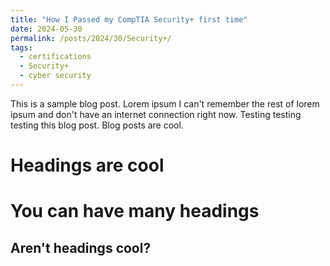 ```yaml
---
title: "How I Passed my CompTIA Security+ first time"
date: 2024-05-30
permalink: /posts/2024/30/Security+/
tags:
  - certifications
  - Security+
  - cyber security
---
```


This is a sample blog post. Lorem ipsum I can't remember the rest of lorem ipsum and don't have an internet connection right now. Testing testing testing this blog post. Blog posts are cool.

# Headings are cool

# You can have many headings

## Aren't headings cool?
